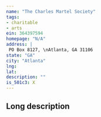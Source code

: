 ```yaml
---
name: "The Charles Martel Society"
tags:
- charitable
- arts
ein: 364397594
homepage: "N/A"
address: |
 PO Box 8127, \nAtlanta, GA 31106
state: "GA"
city: "Atlanta"
lng: 
lat: 
description: ""
is_501c3: X
---
```


## Long description


